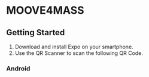 # MOOVE4MASS

## Getting Started

1. Download and install Expo on your smartphone.
2. Use the QR Scanner to scan the following QR Code.

### Android